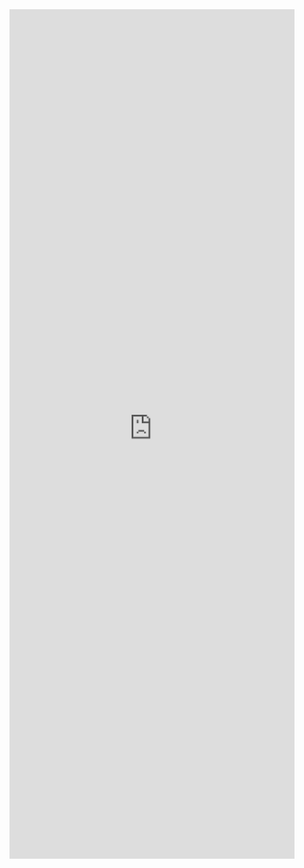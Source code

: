 <iframe title='DetailsList Custom Group Headers Example' src='https://fabricweb.z5.web.core.windows.net/pr-deploy-site/refs/pull/9333/merge/fabric-website-resources/dist/index.html#/examples/detailslist/customgroupheaders?docsExample=true' frameborder='no' width='100%' height='1500'>